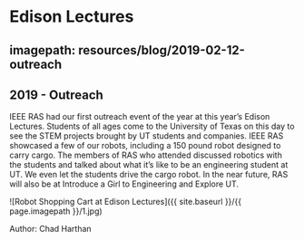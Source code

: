 # Edison Lectures
## imagepath: resources/blog/2019-02-12-outreach
## 2019 - Outreach

IEEE RAS had our first outreach event of the year at this year’s Edison Lectures. Students of all ages come to the University of Texas on this day to see the STEM projects brought by UT students and companies. IEEE RAS showcased a few of our robots, including a 150 pound robot designed to carry cargo. The members of RAS who attended discussed robotics with the students and talked about what it’s like to be an engineering student at UT. We even let the students drive the cargo robot. In the near future, RAS will also be at Introduce a Girl to Engineering and Explore UT.

![Robot Shopping Cart at Edison Lectures]({{ site.baseurl }}/{{ page.imagepath }}/1.jpg)

Author: Chad Harthan
